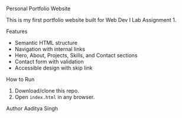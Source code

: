 Personal Portfolio Website

This is my first portfolio website built for Web Dev I Lab Assignment 1.

Features
- Semantic HTML structure
- Navigation with internal links
- Hero, About, Projects, Skills, and Contact sections
- Contact form with validation
- Accessible design with skip link

How to Run
1. Download/clone this repo.
2. Open `index.html` in any browser.

Author
Aaditya Singh


